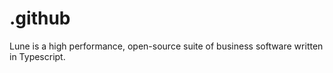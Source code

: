 # .github
Lune is a high performance, open-source suite of business software written in Typescript.
